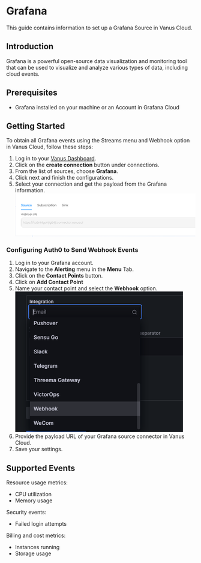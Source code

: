 # Grafana

This guide contains information to set up a Grafana Source in Vanus Cloud.

## Introduction

Grafana is a powerful open-source data visualization and monitoring tool that can be used to visualize and analyze various types of data, including cloud events.

## Prerequisites

- Grafana installed on your machine or an Account in Grafana Cloud

## Getting Started

To obtain all Grafana events using the Streams menu and Webhook option in Vanus Cloud, follow these steps:

1. Log in to your [Vanus Dashboard](https://cloud.vanus.ai/dashboard).
2. Click on the **create connection** button under connections.
3. From the list of sources, choose **Grafana**.
4. Click next and finish the configurations.
5. Select your connection and get the payload from the Grafana information.
   ![](images/payload.png)

### Configuring Auth0 to Send Webhook Events

1. Log in to your Grafana account.
2. Navigate to the **Alerting** menu in the **Menu** Tab.
3. Click on the **Contact Points** button.
4. Click on **Add Contact Point**
5. Name your contact point and select the **Webhook** option.
   ![](images/webhook.png)
6. Provide the payload URL of your Grafana source connector in Vanus Cloud.
7. Save your settings.

## Supported Events

Resource usage metrics:

- CPU utilization
- Memory usage

Security events:

- Failed login attempts

Billing and cost metrics:

- Instances running
- Storage usage
